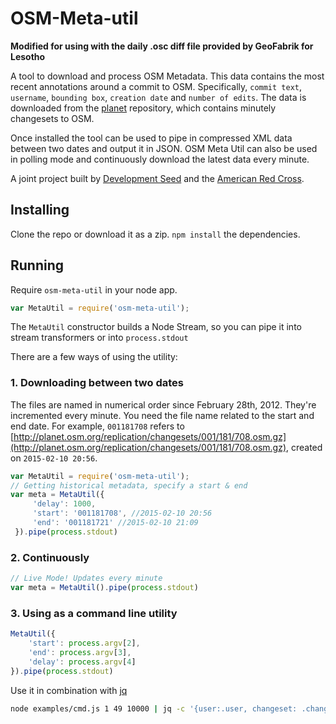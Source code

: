 # OSM-Meta-util
**Modified for using with the daily .osc diff file provided by GeoFabrik for Lesotho**

A tool to download and process OSM Metadata. This data contains the most recent annotations around a commit to OSM. Specifically, `commit text`, `username`, `bounding box`, `creation date` and `number of edits`. The data is downloaded from the [planet](http://planet.osm.org/replication/changesets/) repository, which contains minutely changesets to OSM.

Once installed the tool can be used to pipe in compressed XML data between two dates and output it in JSON. OSM Meta Util can also be used in polling mode and continuously download the latest data every minute.

A joint project built by [Development Seed](https://github.com/developmentseed) and the [American Red Cross](https://github.com/americanredcross).

## Installing

Clone the repo or download it as a zip. `npm install` the dependencies.

## Running

Require `osm-meta-util` in your node app.

```javascript
var MetaUtil = require('osm-meta-util');
```

The `MetaUtil` constructor builds a Node Stream, so you can pipe it into stream transformers or into `process.stdout`

There are a few ways of using the utility:

### 1. Downloading between two dates

The files are named in numerical order since February 28th, 2012. They're incremented every minute. You need the file name related to the start and end date. For example, `001181708` refers to [http://planet.osm.org/replication/changesets/001/181/708.osm.gz](http://planet.osm.org/replication/changesets/001/181/708.osm.gz), created on `2015-02-10 20:56`.

```javascript
var MetaUtil = require('osm-meta-util');
// Getting historical metadata, specify a start & end
var meta = MetaUtil({
     'delay': 1000,
     'start': '001181708', //2015-02-10 20:56
     'end': '001181721' //2015-02-10 21:09
 }).pipe(process.stdout)
```

### 2. Continuously

```javascript
// Live Mode! Updates every minute
var meta = MetaUtil().pipe(process.stdout)
```

### 3. Using as a command line utility

```javascript
MetaUtil({
    'start': process.argv[2],
    'end': process.argv[3],
    'delay': process.argv[4]
}).pipe(process.stdout)
```

Use it in combination with [jq](https://stedolan.github.io/jq/)

```sh
node examples/cmd.js 1 49 10000 | jq -c '{user:.user, changeset: .changeset, version: .version, timestamp: .timestamp}'
```
